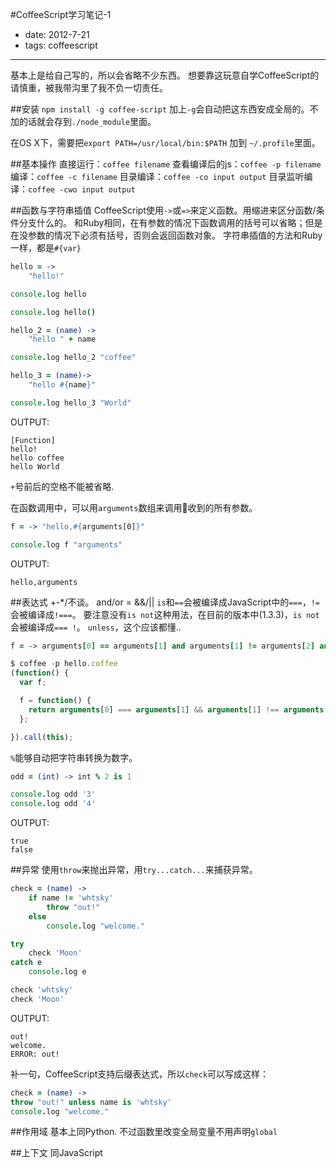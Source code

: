 #CoffeeScript学习笔记-1
- date: 2012-7-21
- tags: coffeescript

-----

基本上是给自己写的，所以会省略不少东西。
想要靠这玩意自学CoffeeScript的请慎重，被我带沟里了我不负一切责任。

##安装
`npm install -g coffee-script`
加上`-g`会自动把这东西安成全局的。不加的话就会存到`./node_module`里面。

在OS X下，需要把`export PATH=/usr/local/bin:$PATH` 加到 `~/.profile`里面。

##基本操作
直接运行：`coffee filename`
查看编译后的js：`coffee -p filename`
编译：`coffee -c filename`
目录编译：`coffee -co input output`
目录监听编译：`coffee -cwo input output`

##函数与字符串插值
CoffeeScript使用`->`或`=>`来定义函数。用缩进来区分函数/条件分支什么的。
和Ruby相同，在有参数的情况下函数调用的括号可以省略；但是在没参数的情况下必须有括号，否则会返回函数对象。
字符串插值的方法和Ruby一样，都是`#{var}`
```coffeescript
hello = ->
	"hello!"

console.log hello

console.log hello()

hello_2 = (name) ->
	"hello " + name

console.log hello_2 "coffee"

hello_3 = (name)->
	"hello #{name}"

console.log hello_3 "World"
```

OUTPUT:
```
[Function]
hello!
hello coffee
hello World
```

`+`号前后的空格不能被省略.

在函数调用中，可以用`arguments`数组来调用收到的所有参数。
```coffeescript
f = -> "hello,#{arguments[0]}"

console.log f "arguments"
```

OUTPUT:
```
hello,arguments
```

##表达式
+-*/不谈。
and/or = &&/||
`is`和`==`会被编译成JavaScript中的`===`，`!=`会被编译成`!===`。
要注意没有`is not`这种用法，在目前的版本中(1.3.3)，`is not`会被编译成`=== !`。
`unless`，这个应该都懂..
```coffeescript
f = -> arguments[0] == arguments[1] and arguments[1] != arguments[2] and arguments[2] is arguments[3]
```

```javascript
$ coffee -p hello.coffee 
(function() {
  var f;

  f = function() {
	return arguments[0] === arguments[1] && arguments[1] !== arguments[2] && arguments[2] === arguments[3];
  };

}).call(this);
```

`%`能够自动把字符串转换为数字。
```coffeescript
odd = (int) -> int % 2 is 1

console.log odd '3'
console.log odd '4'
```

OUTPUT:
```
true
false
```

##异常
使用`throw`来抛出异常，用`try...catch...`来捕获异常。
```coffeescript
check = (name) ->
	if name != 'whtsky'
		throw "out!"
	else
		console.log "welcome."

try
	check 'Moon'
catch e
	console.log e

check 'whtsky'
check 'Moon'
```

OUTPUT:
```
out!
welcome.
ERROR: out!
```

补一句，CoffeeScript支持后缀表达式，所以`check`可以写成这样：
```coffeescript
check = (name) ->
throw "out!" unless name is 'whtsky'
console.log "welcome."
```

##作用域
基本上同Python.
不过函数里改变全局变量不用声明`global`

##上下文
同JavaScript